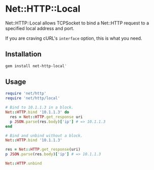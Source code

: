 Net::HTTP::Local
================

Net::HTTP::Local allows TCPSocket to bind a Net::HTTP request to a specified
local address and port.

If you are craving cURL's `interface` option, this is what you need.

Installation
------------

```sh
gem install net-http-local'
```

Usage
-----

```ruby
require 'net/http'
require 'net/http/local'

# Bind to 10.1.1.3 in a block.
Net::HTTP.bind '10.1.1.3' do
  res = Net::HTTP.get_response uri
  p JSON.parse(res.body)['ip'] # => 10.1.1.3
end

# Bind and unbind without a block.
Net::HTTP.bind '10.1.1.3'

res = Net::HTTP.get_response(uri)
p JSON.parse(res.body)['ip'] # => 10.1.1.3

Net::HTTP.unbind
```
